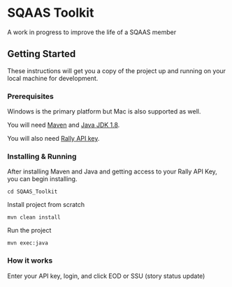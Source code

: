 # SQAAS Toolkit

A work in progress to improve the life of a SQAAS member

## Getting Started

These instructions will get you a copy of the project up and running on your local machine for development.

### Prerequisites

Windows is the primary platform but Mac is also supported as well.

You will need [Maven](https://maven.apache.org/install.html) and [Java JDK 1.8](http://www.oracle.com/technetwork/java/javase/downloads/jdk8-downloads-2133151.html).

You will also need [Rally API key](https://rally1.rallydev.com/login). 

### Installing & Running

After installing Maven and Java and getting access to your Rally API Key, you can begin installing.

```
cd SQAAS_Toolkit
```

Install project from scratch

```
mvn clean install
```

Run the project

```
mvn exec:java
```

### How it works

Enter your API key, login, and click EOD or SSU (story status update)
